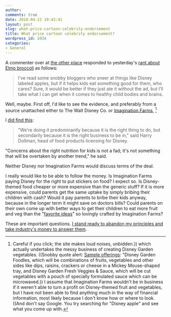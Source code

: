 ```yaml
---
author:
comments: true
date: 2010-04-22 19:43:41
layout: post
slug: what-price-cartoon-celebrity-endorsement
title: What price cartoon celebrity endorsement?
wordpress_id: 2034
categories:
- General
---
```


A commenter over at [the other place](http://agro.biodiver.se/2010/04/would-you-like-some-broccoli-with-that-sesame-street/#comment-851032) responded to yesterday's [rant about Elmo broccoli](http://jeremycherfas.net/2010/04/21/broccoli-with-sesame/) as follows:

> I’ve read some snobby bloggers who sneer at things like Disney labeled apples, but if it helps kids eat something good for them, who cares? Sure, it would be better if they just ate it without the ad, but I’ll take what I can get when it comes to healthy child bodies and brains.

Well, maybe. First off, I'd like to see the evidence, and preferably from a source unattached either to The Walt Disney Co. or [Imagination Farms](http://www.bizjournals.com/pacific/stories/2007/10/08/daily49.html), [^fn1]
[^fn1]: Careful if you click; the site makes loud noises, unbidden.)) which actually undertakes the messy business of creating Disney Garden vegetables. ((Snobby quote alert: [Sample offerings](http://www.bizjournals.com/pacific/stories/2007/10/08/daily49.html): "Disney Garden Foodles, which will be combinations of fruits, vegetables and other sides like dips, raisins, crackers or cheese in a Mickey Mouse-shaped tray, and Disney Garden Fresh Veggies & Sauce, which will be cut vegetables with a pouch of specially formulated sauce which can be microwaved.)) I assume that Imagination Farms wouldn't be in business if it weren't able to turn a profit on Disney-themed fruit and vegetables, but I have not been able to find anything much in the way of financial information, most likely because I don't know how or where to look. ((And don't say Google. You try searching for "Disney apple" and see what you come up with. 

 I [did find this](http://abclocal.go.com/wpvi/story?section=news/business&id=4530612):

> "We're doing it predominantly because it is the right thing to do, but secondarily because it is the right business to be in," said Harry Dollman, head of food products licensing for Disney.

"Concerns about the right nutrition for kids is not a fad; it's not something that will be overtaken by another trend," he said.

Neither Disney nor Imagination Farms would discuss terms of the deal. 

I really would like to be able to follow the money. Is Imagination Farms paying Disney for the right to put stickers on food? I expect so. Is Disney-themed food cheaper or more expensive than the generic stuff? If it is more expensive, could parents get the same uptake by simply bribing their children with cash? Would it pay parents to bribe their kids anyway, because in the longer term it might save on doctors bills? Could parents on their own come up with better ways to get their children to eat more fruit and veg than the "[favorite ideas](http://www.i-farms.com/parents_info.asp)" so lovingly crafted by Imagination Farms?

These are important questions. [I stand ready to abandon my principles and take industry's money to answer them](http://languagelog.ldc.upenn.edu/nll/?p=2272).
